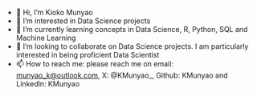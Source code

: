 - 👋 Hi, I’m Kioko Munyao
- 👀 I’m interested in Data Science projects
- 🌱 I’m currently learning concepts in Data Science, R, Python, SQL and Machine Learning
- 💞️ I’m looking to collaborate on Data Science projects. I am particularly interested in being proficient Data Scientist
- 📫 How to reach me: please reach me on email: munyao_k@outlook.com, X: @KMunyao_, Github: KMunyao and Linkedln: KMunyao

<!---
KMunyao/KMunyao is a ✨ special ✨ repository because its `README.md` (this file) appears on your GitHub profile.
You can click the Preview link to take a look at your changes.
--->
